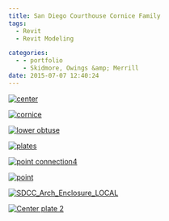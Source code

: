 ```yaml
---
title: San Diego Courthouse Cornice Family
tags:
  - Revit
  - Revit Modeling

categories:
  - - portfolio
    - Skidmore, Owings &amp; Merrill
date: 2015-07-07 12:40:24
---
```


[![center](http://www.ericanastas.com/wp-content/uploads/2015/07/center-636x310.png)](center.png)

[![cornice](http://www.ericanastas.com/wp-content/uploads/2015/07/cornice-636x310.png)](cornice.png)

[![lower obtuse](http://www.ericanastas.com/wp-content/uploads/2015/07/lower-obtuse-636x310.png)](lower-obtuse.png)

[![plates](http://www.ericanastas.com/wp-content/uploads/2015/07/plates-636x310.png)](plates.png)

[![point connection4](http://www.ericanastas.com/wp-content/uploads/2015/07/point-connection4-636x310.png)](point-connection4.png)

[![point](http://www.ericanastas.com/wp-content/uploads/2015/07/point-636x310.png)](point.png)

[![SDCC_Arch_Enclosure_LOCAL](http://www.ericanastas.com/wp-content/uploads/2015/07/SDCC_Arch_Enclosure_LOCAL-636x310.png)](SDCC_Arch_Enclosure_LOCAL.png)

[![Center plate 2](http://www.ericanastas.com/wp-content/uploads/2015/07/Center-plate-2-636x310.png)](Center-plate-2.png)
